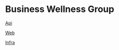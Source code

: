 # Business Wellness Group

[Api](https://github.com/business-wellness-group/gpt-api)

[Web](https://github.com/business-wellness-group/gpt-web)

[Infra](https://github.com/business-wellness-group/gpt-infrastructure)
